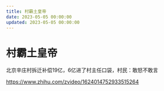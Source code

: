 ```yaml
---
title: 村霸土皇帝
date: 2023-05-05 00:00:00
updated: 2023-05-05 00:00:00
---
```


# 村霸土皇帝

北京辛庄村拆迁补偿19亿，6亿进了村主任口袋，村民：敢怒不敢言

https://www.zhihu.com/zvideo/1624014752933515264
